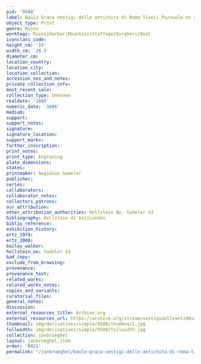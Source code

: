 ```yaml
---
pid: '9580'
label: Baulo Graca Vestigi delle antichita di Roma Tivoli Pozzuolo et altri luochi
object_type: Print
genre: Ruins
worktags: Ruins|Harbor|Mountain|Staffage|Burghers|Boat
iconclass_code:
height_cm: '15'
width_cm: '26.5'
diameter_cm:
location_country:
location_city:
location_collection:
accession_nos_and_notes:
private_collection_info:
most_recent_sale:
collection_type: Unknown
realdate: '1606'
numeric_date: '1606'
medium:
support:
support_notes:
signature:
signature_location:
support_marks:
further_inscription:
print_notes:
print_type: Engraving
plate_dimensions:
states:
printmaker: Aegidius Sadeler
publisher:
series:
collaborators:
collaborator_notes:
collectors_patrons:
our_attribution:
other_attribution_authorities: Hollstein No. Sadeler 43
bibliography: Hollstein 41 xxi|London
biblio_reference:
exhibition_history:
ertz_1979:
ertz_2008:
bailey_walker:
hollstein_no: Sadeler 43
bad_copy:
exclude_from_browsing:
provenance:
provenance_text:
related_works:
related_works_notes:
copies_and_variants:
curatorial_files:
general_notes:
discussion:
external_resources_title: Archive.org
external_resources_url: https://archive.org/stream/vestigidelleanti00sade
thumbnail: img/derivatives/simple/9580/thumbnail.jpg
fullwidth: img/derivatives/simple/9580/fullwidth.jpg
collection: janbrueghel
layout: janbrueghel_item
order: '0921'
permalink: "/janbrueghel/baulo-graca-vestigi-delle-antichita-di-roma-tivoli-pozzuolo-et-altri-luochi"
---
```

